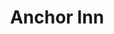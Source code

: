 ---
layout: info
type: Standard
title: Anchor Inn
section: Bars & Bistros
logo: placeholder
ratings: $$
phone: "22435"
email:
address: Lini Highway, Port Vila
description: Well known for its hamburgers and a popular expatriate watering hole.
---